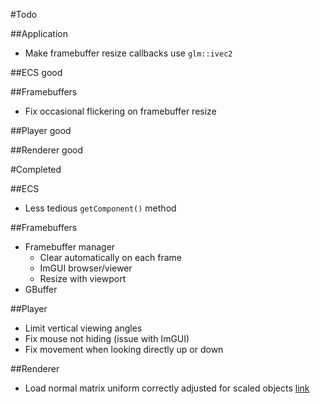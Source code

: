 #Todo

##Application
- Make framebuffer resize callbacks use `glm::ivec2`

##ECS
good

##Framebuffers
- Fix occasional flickering on framebuffer resize

##Player
good

##Renderer
good

#Completed

##ECS
- Less tedious `getComponent()` method

##Framebuffers
- Framebuffer manager
	- Clear automatically on each frame
	- ImGUI browser/viewer
	- Resize with viewport
- GBuffer

##Player
- Limit vertical viewing angles
- Fix mouse not hiding (issue with ImGUI)
- Fix movement when looking directly up or down

##Renderer
- Load normal matrix uniform correctly adjusted for scaled objects [link](https://learnopengl.com/#!Lighting/Basic-Lighting)
